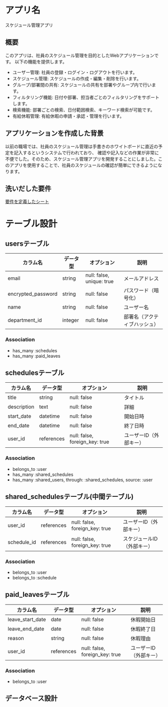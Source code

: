 # アプリ名

スケジュール管理アプリ

## 概要

このアプリは、社員のスケジュール管理を目的としたWebアプリケーションです。
以下の機能を提供します。

- ユーザー管理: 社員の登録・ログイン・ログアウトを行います。
- スケジュール管理: スケジュールの作成・編集・削除を行います。
- グループ/部署間の共有: スケジュールの共有を部署やグループ内で行います。
- フィルタリング機能: 日付や部署、担当者ごとのフィルタリングをサポートします。
- 検索機能: 部署ごとの検索、日付範囲検索、キーワード検索が可能です。
- 有給休暇管理: 有給休暇の申請・承認・管理を行います。

## アプリケーションを作成した背景
以前の職場では、社員のスケジュール管理は手書きのホワイトボードに直近の予定を記入するというシステムで行われており、
確認や記入などの作業が非常に不便でした。そのため、スケジュール管理アプリを開発することにしました。このアプリを使用することで、社員のスケジュールの確認が簡単にできるようになります。

## 洗いだした要件
[要件を定義したシート](https://docs.google.com/spreadsheets/d/1d2BwpnPHdmJBTnB1xTj-eQoIGGTLjjCpBmRvzppnB1E/edit#gid=982722306)

# テーブル設計

## usersテーブル
| カラム名            | データ型     | オプション                         | 説明                     |
| ------------------ | -----------  | --------------------------------- | ------------------------|
| email              | string       | null: false, unique: true         | メールアドレス           |
| encrypted_password | string       | null: false                       | パスワード（暗号化）     |
| name               | string       | null: false                       | ユーザー名               |
| department_id      | integer      | null: false                       | 部署名（アクティブハッシュ）|

### Association
- has_many :schedules
- has_many :paid_leaves

## schedulesテーブル
| カラム名       | データ型    | オプション                       | 説明                     |
| ------------- | ----------- | ------------------------------- | ------------------------ |
| title         | string      | null: false                     | タイトル                 |
| description   | text        | null: false                     | 詳細                     |
| start_date    | datetime    | null: false                     | 開始日時                 |
| end_date      | datetime    | null: false                     | 終了日時                 |
| user_id       | references  | null: false, foreign_key: true  | ユーザーID（外部キー）    |

### Association
- belongs_to :user
- has_many :shared_schedules
- has_many :shared_users, through: :shared_schedules, source: :user

## shared_schedulesテーブル(中間テーブル)
| カラム名       | データ型    | オプション                       | 説明                     |
| ------------- | ----------- | ------------------------------- | ------------------------ |
| user_id       | references  | null: false, foreign_key: true  | ユーザーID（外部キー）    |
| schedule_id   | references  | null: false, foreign_key: true  | スケジュールID（外部キー）    |

### Association
- belongs_to :user
- belongs_to :schedule

## paid_leavesテーブル
| カラム名         | データ型    | オプション                       | 説明                     |
| -------------   | ----------- | ------------------------------- | ------------------------ |
| leave_start_date| date        | null: false                     | 休暇開始日               |
| leave_end_date  | date        | null: false                     | 休暇終了日               |
| reason          | string      | null: false                     | 休暇理由                 |
| user_id         | references  | null: false, foreign_key: true  | ユーザーID（外部キー）    |

### Association
- belongs_to :user

## データベース設計